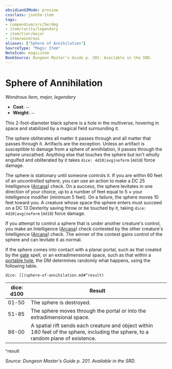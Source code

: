 ```yaml
---
obsidianUIMode: preview
cssclass: json5e-item
tags:
- compendium/src/5e/dmg
- item/rarity/legendary
- item/tier/major
- item/wondrous
aliases: ["Sphere of Annihilation"]
SourceType: "Magic Item"
NoteIcon: magicitem
BookSource: Dungeon Master's Guide p. 201. Available in the SRD.
---
```

# Sphere of Annihilation
*Wondrous Item, major, legendary*  

- **Cost**: ⏤
- **Weight**: ⏤

This 2-foot-diameter black sphere is a hole in the multiverse, hovering in space and stabilized by a magical field surrounding it.

The sphere obliterates all matter it passes through and all matter that passes through it. Artifacts are the exception. Unless an artifact is susceptible to damage from a sphere of annihilation, it passes through the sphere unscathed. Anything else that touches the sphere but isn't wholly engulfed and obliterated by it takes `dice: 4d10|avg|noform` (`4d10`) force damage.

The sphere is stationary until someone controls it. If you are within 60 feet of an uncontrolled sphere, you can use an action to make a DC 25 Intelligence ([Arcana](/3-Mechanics/CLI/rules/skills.md#Arcana)) check. On a success, the sphere levitates in one direction of your choice, up to a number of feet equal to 5 × your Intelligence modifier (minimum 5 feet). On a failure, the sphere moves 10 feet toward you. A creature whose space the sphere enters must succeed on a DC 13 Dexterity saving throw or be touched by it, taking `dice: 4d10|avg|noform` (`4d10`) force damage.

If you attempt to control a sphere that is under another creature's control, you make an Intelligence ([Arcana](/3-Mechanics/CLI/rules/skills.md#Arcana)) check contested by the other creature's Intelligence ([Arcana](/3-Mechanics/CLI/rules/skills.md#Arcana)) check. The winner of the contest gains control of the sphere and can levitate it as normal.

If the sphere comes into contact with a planar portal, such as that created by the [gate](/3-Mechanics/CLI/spells/gate.md) spell, or an extradimensional space, such as that within a [portable hole](/3-Mechanics/CLI/items/portable-hole.md), the DM determines randomly what happens, using the following table.

`dice: [](sphere-of-annihilation.md#^result)`

| dice: d100 | Result |
|------------|--------|
| 01-50 | The sphere is destroyed. |
| 51-85 | The sphere moves through the portal or into the extradimensional space. |
| 86-00 | A spatial rift sends each creature and object within 180 feet of the sphere, including the sphere, to a random plane of existence. |
^result

*Source: Dungeon Master's Guide p. 201. Available in the SRD.*